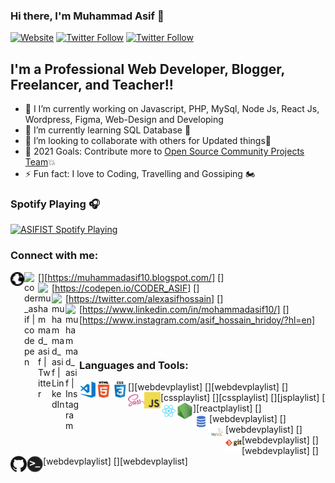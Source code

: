 ### Hi there, I'm Muhammad Asif 👋 

[![Website](https://img.shields.io/website?label=muhammadasif.com&style=for-the-badge&url=https%3A%2F%2Fmuhammadasif.com)](https://muhammadasif10.blogspot.com)
[![Twitter Follow](https://img.shields.io/twitter/follow/alexasifhossain?style=social)](https://twitter.com/alexasifhossain)
[![Twitter Follow](https://img.shields.io/badge/linkedin-MuhammadAsif-blue)](https://www.linkedin.com/in/mohammadasif10/)

## I'm a Professional Web Developer, Blogger, Freelancer, and Teacher!!

- 🔭 I I’m currently working on Javascript, PHP, MySql, Node Js, React Js, Wordpress, Figma, Web-Design and Developing
- 🌱 I’m currently learning SQL Database 🤣
- 👯 I’m looking to collaborate with others for Updated things🎈
- 🥅 2021 Goals: Contribute more to [Open Source Community Projects Team](https://github.com/Open-Source-Project-Team)💥
- ⚡ Fun fact: I love to Coding, Travelling and Gossiping 🏍

### Spotify Playing 🎧

[<img src="https://now-playing-codestackr.vercel.app/api/spotify-playing" alt="ASIFIST Spotify Playing" width="350" />](https://open.spotify.com/user/zbk32npr3tfwfyych7c89ktw6)

### Connect with me:

[<img align="left" alt="muhammadasif.com" width="22px" src="https://raw.githubusercontent.com/iconic/open-iconic/master/svg/globe.svg" />][https://muhammadasif10.blogspot.com/]
[<img align="left" alt="coder_asif | codepen" width="22px" src="https://cdn.jsdelivr.net/npm/simple-icons@v3/icons/codepen.svg" />][https://codepen.io/CODER_ASIF]
[<img align="left" alt="muhammad_asif | Twitter" width="22px" src="https://cdn.jsdelivr.net/npm/simple-icons@v3/icons/twitter.svg" />][https://twitter.com/alexasifhossain]
[<img align="left" alt="muhammad_asif | LinkedIn" width="22px" src="https://cdn.jsdelivr.net/npm/simple-icons@v3/icons/linkedin.svg" />][https://www.linkedin.com/in/mohammadasif10/]
[<img align="left" alt="muhammad_asif | Instagram" width="22px" src="https://cdn.jsdelivr.net/npm/simple-icons@v3/icons/instagram.svg" />][https://www.instagram.com/asif_hossain_hridoy/?hl=en]

<br />

### Languages and Tools:

[<img align="left" alt="Visual Studio Code" width="26px" src="https://raw.githubusercontent.com/github/explore/80688e429a7d4ef2fca1e82350fe8e3517d3494d/topics/visual-studio-code/visual-studio-code.png" />][webdevplaylist]
[<img align="left" alt="HTML5" width="26px" src="https://raw.githubusercontent.com/github/explore/80688e429a7d4ef2fca1e82350fe8e3517d3494d/topics/html/html.png" />][webdevplaylist]
[<img align="left" alt="CSS3" width="26px" src="https://raw.githubusercontent.com/github/explore/80688e429a7d4ef2fca1e82350fe8e3517d3494d/topics/css/css.png" />][cssplaylist]
[<img align="left" alt="Sass" width="26px" src="https://raw.githubusercontent.com/github/explore/80688e429a7d4ef2fca1e82350fe8e3517d3494d/topics/sass/sass.png" />][cssplaylist]
[<img align="left" alt="JavaScript" width="26px" src="https://raw.githubusercontent.com/github/explore/80688e429a7d4ef2fca1e82350fe8e3517d3494d/topics/javascript/javascript.png" />][jsplaylist]
[<img align="left" alt="React" width="26px" src="https://raw.githubusercontent.com/github/explore/80688e429a7d4ef2fca1e82350fe8e3517d3494d/topics/react/react.png" />][reactplaylist]
[<img align="left" alt="Node.js" width="26px" src="https://raw.githubusercontent.com/github/explore/80688e429a7d4ef2fca1e82350fe8e3517d3494d/topics/nodejs/nodejs.png" />][webdevplaylist]
[<img align="left" alt="SQL" width="26px" src="https://raw.githubusercontent.com/github/explore/80688e429a7d4ef2fca1e82350fe8e3517d3494d/topics/sql/sql.png" />][webdevplaylist]
[<img align="left" alt="MySQL" width="26px" src="https://raw.githubusercontent.com/github/explore/80688e429a7d4ef2fca1e82350fe8e3517d3494d/topics/mysql/mysql.png" />][webdevplaylist]
[<img align="left" alt="Git" width="26px" src="https://raw.githubusercontent.com/github/explore/80688e429a7d4ef2fca1e82350fe8e3517d3494d/topics/git/git.png" />][webdevplaylist]
[<img align="left" alt="GitHub" width="26px" src="https://raw.githubusercontent.com/github/explore/78df643247d429f6cc873026c0622819ad797942/topics/github/github.png" />][webdevplaylist]
[<img align="left" alt="Terminal" width="26px" src="https://raw.githubusercontent.com/github/explore/80688e429a7d4ef2fca1e82350fe8e3517d3494d/topics/terminal/terminal.png" />][webdevplaylist]

<br />
<br />


